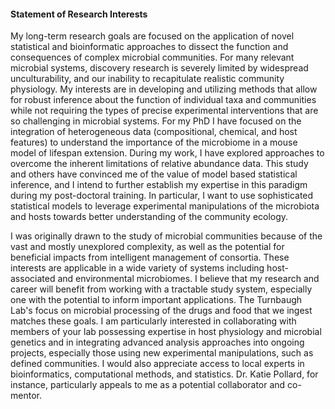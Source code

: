 #### Statement of Research Interests ####

My long-term research goals are focused on the application of novel statistical
and bioinformatic approaches to dissect the function and consequences of
complex microbial communities.
For many relevant microbial systems, discovery research is severely limited by
widespread unculturability, and our inability to recapitulate realistic
community physiology.
My interests are in developing and utilizing methods that allow for robust
inference about the function of individual taxa and communities while not
requiring the types of precise experimental interventions that are so
challenging in microbial systems.
For my PhD I have focused on the integration of heterogeneous data
(compositional, chemical, and host features) to understand the importance of
the microbiome in a mouse model of lifespan extension.
During my work, I have explored approaches to overcome the inherent
limitations of relative abundance data.
This study and others have convinced me of the value of model based
statistical inference, and I intend to further establish my expertise in this
paradigm during my post-doctoral training.
In particular, I want to use sophisticated statistical models to leverage
experimental manipulations of the microbiota and hosts towards better
understanding of the community ecology.

I was originally drawn to the study of microbial communities because of the
vast and mostly unexplored complexity,
as well as the potential for beneficial impacts from intelligent management of
consortia.
These interests are applicable in a wide variety of
systems including host-associated and environmental microbiomes.
I believe that my research and career will benefit from working with
a tractable study system, especially one with the potential to inform
important applications.
The Turnbaugh Lab's focus on microbial processing of the drugs and food that
we ingest matches these goals.
I am particularly interested in collaborating with members of your lab
possessing expertise in host physiology and microbial genetics and in
integrating advanced analysis approaches into ongoing projects, especially
those using new experimental manipulations, such as defined communities.
I would also appreciate access to local experts in bioinformatics,
computational methods, and statistics.
Dr. Katie Pollard, for instance, particularly appeals to me as a potential
collaborator and co-mentor.



<!--
## Research Goals

1.  Sources of variability in host associated community composition

    Why are gut microbial communities so variable across individuals?
    Using statistical models to partition variation between individuals,
    temporal, geographic, and genetic effects, as well as ecological processes.

2.  Statistical modeling of microbial community composition

    Dirichlet multinomial models, spike-in modeling, covariance structure in
    absolute abundance, clustering of OTUs and communities.

3.  Computer assisted inquiry into microbial community dynamics

    Using the tools of graphical modeling to leverage a combination of causal
    constrains and environmental variability for causal inference.
    Designing experiments using these tools that manipulate key components
    of microbial communities in order to determine proximate causality.
-->
